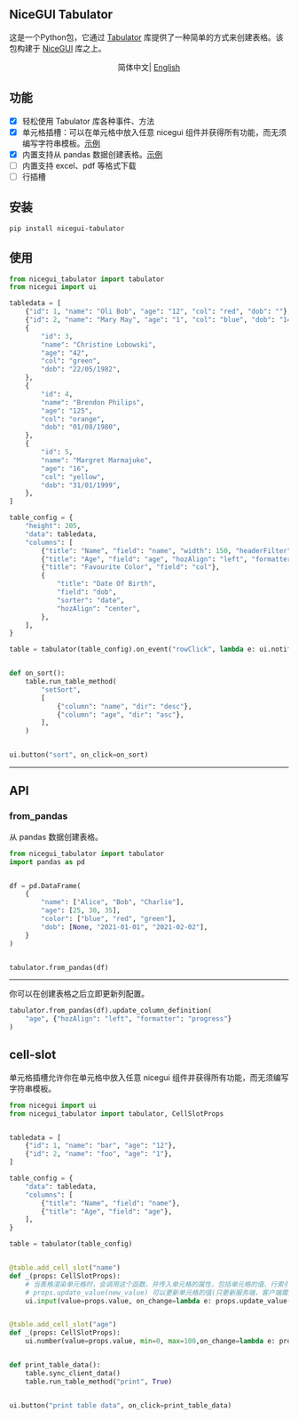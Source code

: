 ## NiceGUI Tabulator

这是一个Python包，它通过 [Tabulator](https://github.com/olifolkerd/tabulator) 库提供了一种简单的方式来创建表格。该包构建于 [NiceGUI](https://github.com/zauberzeug/nicegui) 库之上。



<div align="center">

简体中文| [English](./README.md)

</div>

## 功能

- [x] 轻松使用 Tabulator 库各种事件、方法
- [x] 单元格插槽：可以在单元格中放入任意 nicegui 组件并获得所有功能，而无须编写字符串模板。[示例](#cell-slot)
- [x] 内置支持从 pandas 数据创建表格。[示例](#from_pandas)
- [ ] 内置支持 excel、pdf 等格式下载
- [ ] 行插槽

## 安装

```
pip install nicegui-tabulator
```

## 使用

```python
from nicegui_tabulator import tabulator
from nicegui import ui

tabledata = [
    {"id": 1, "name": "Oli Bob", "age": "12", "col": "red", "dob": ""},
    {"id": 2, "name": "Mary May", "age": "1", "col": "blue", "dob": "14/05/1982"},
    {
        "id": 3,
        "name": "Christine Lobowski",
        "age": "42",
        "col": "green",
        "dob": "22/05/1982",
    },
    {
        "id": 4,
        "name": "Brendon Philips",
        "age": "125",
        "col": "orange",
        "dob": "01/08/1980",
    },
    {
        "id": 5,
        "name": "Margret Marmajuke",
        "age": "16",
        "col": "yellow",
        "dob": "31/01/1999",
    },
]

table_config = {
    "height": 205,  
    "data": tabledata, 
    "columns": [  
        {"title": "Name", "field": "name", "width": 150, "headerFilter": "input"},
        {"title": "Age", "field": "age", "hozAlign": "left", "formatter": "progress"},
        {"title": "Favourite Color", "field": "col"},
        {
            "title": "Date Of Birth",
            "field": "dob",
            "sorter": "date",
            "hozAlign": "center",
        },
    ],
}

table = tabulator(table_config).on_event("rowClick", lambda e: ui.notify(e))


def on_sort():
    table.run_table_method(
        "setSort",
        [
            {"column": "name", "dir": "desc"},
            {"column": "age", "dir": "asc"},
        ],
    )


ui.button("sort", on_click=on_sort)

```

---

## API

### from_pandas
从 pandas 数据创建表格。

```python
from nicegui_tabulator import tabulator
import pandas as pd


df = pd.DataFrame(
    {
        "name": ["Alice", "Bob", "Charlie"],
        "age": [25, 30, 35],
        "color": ["blue", "red", "green"],
        "dob": [None, "2021-01-01", "2021-02-02"],
    }
)


tabulator.from_pandas(df)
```

---

你可以在创建表格之后立即更新列配置。

```python
tabulator.from_pandas(df).update_column_definition(
    "age", {"hozAlign": "left", "formatter": "progress"}
)
```


## cell-slot

单元格插槽允许你在单元格中放入任意 nicegui 组件并获得所有功能，而无须编写字符串模板。

```python
from nicegui import ui
from nicegui_tabulator import tabulator, CellSlotProps


tabledata = [
    {"id": 1, "name": "bar", "age": "12"},
    {"id": 2, "name": "foo", "age": "1"},
]

table_config = {
    "data": tabledata,
    "columns": [
        {"title": "Name", "field": "name"},
        {"title": "Age", "field": "age"},
    ],
}

table = tabulator(table_config)


@table.add_cell_slot("name")
def _(props: CellSlotProps):
    # 当表格渲染单元格时，会调用这个函数，并传入单元格的属性，包括单元格的值、行索引、列名等信息。
    # props.update_value(new_value) 可以更新单元格的值(只更新服务端，客户端需要手动刷新 `sync_client_data`)。
    ui.input(value=props.value, on_change=lambda e: props.update_value(e.value))


@table.add_cell_slot("age")
def _(props: CellSlotProps):
    ui.number(value=props.value, min=0, max=100,on_change=lambda e: props.update_value(e.value))


def print_table_data():
    table.sync_client_data()
    table.run_table_method("print", True)


ui.button("print table data", on_click=print_table_data)


```


